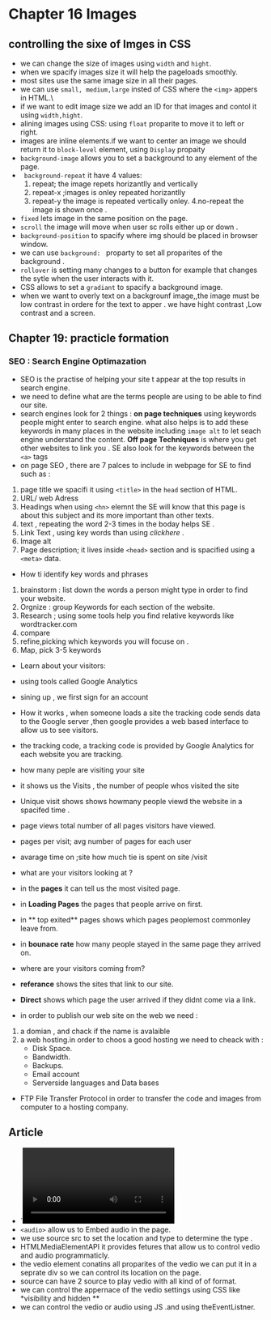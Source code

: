 # Chapter 16 Images 
## controlling the sixe of Imges in CSS
- we can change the size of images using `width` and `hight`.
- when we spacify images size it will help the pageloads smoothly.
- most sites use the same image size in all their pages.
- we can use `small, medium,large` insted of CSS where the `<img>` appers in HTML.\
- if we want to edit image size we add an ID for that images and contol it using `width,hight`.
- alining images using CSS: using `float` proparite to move it to left or right.
- images are inline elements.if we want to center an image we should return it to `block-level` element, using `Display` propaity
- `background-image` allows you to set a background to any element of the page.
- ` background-repeat` it have 4 values:
  1. repeat; the image repets horizantlly and vertically
  2. repeat-x ;images is onley repeated horizantlly
  3. repeat-y the image is repeated vertically onley.
  4.no-repeat the image is shown once .
- `fixed` lets image in the same position on the page.
- `scroll` the image will move when user sc rolls either up or down .
- `background-position` to spacify where img should be placed in browser window.
- we can use `background: ` proparty to set all proparites of the background .
- `rollover` is setting many changes to a button for example that changes the sytle when the user interacts with it.
- CSS allows to set a `gradiant` to spacify a background image.
- when we want to overly text on a backgrounf image,,the image must be low contrast in ordere for the text to apper .
  we have hight contrast ,Low contrast and a screen.
 
## Chapter 19: practicle formation
### SEO : Search Engine Optimazation
- SEO is  the practise of helping your site t appear at the top results in search engine.
- we need to define what are the terms people are using to be able to find our site.
- search engines look for 2 things : 
 **on page techniques**  using keywords people might enter to search engine.
   what also helps is to add these keywords in many places in the website including `image alt` to let seach engine understand the content.
 **Off page Techniques**  is where you get other websites to link you .
   SE also look for the keywords between the `<a>` tags 
- on page SEO , there are 7 palces to include in webpage for SE to find such as :
 1. page title we spacifi it using `<title>` in the `head` section of HTML.
 2. URL/ web Adress 
 3. Headings when using `<hn>` elemnt the SE will know that this page is about this subject and its more important than other texts.
 4. text , repeating the word 2-3 times in the boday helps SE .
 5. Link Text , using key words than using *clickhere* .
 6. Image alt
 7. Page description; it lives inside `<head>` section and is spacified using a `<meta>` data.
- How ti identify key words and phrases
1. brainstorm : list down the words a person might type in order to find your website.
2. Orgnize : group Keywords for each section of the website.
3. Research ; using some tools help you find relative keywords like wordtracker.com
4. compare
5. refine,picking which keywords you will focuse on .
6. Map, pick 3-5 keywords 

- Learn about your visitors:
- using tools called Google Analytics
 - sining up , we first sign for an account 
 - How it works , when someone loads a site the tracking code sends data to the Google server ,then google provides a web based interface to allow us to see visitors.
 - the tracking code, a tracking code is provided by Google Analytics for each website you are tracking.

- how many peple are visiting your site
- it shows us the Visits , the number of people whos visited the site
- Unique visit shows shows howmany people viewd the website in a spacifed time .
- page views total number of all pages visitors have viewed.
- pages per visit; avg number of pages for each user
- avarage time on ;site how much tie is spent on site /visit

- what are your visitors looking at ?
- in the **pages** it can tell us the most visited page.
- in **Loading Pages** the pages that people arrive on first.
- in **  top exited** pages shows which pages peoplemost commonley leave from.
- in **bounace rate** how many people stayed in the same page they arrived on.

- where are your visitors coming from?
- **referance** shows the sites that link to our site.
- **Direct**  shows which page the user arrived if they didnt come via a link.

- in order to publish our web site on the web we need :
1. a domian , and chack if the name is avalaible
2. a web hosting.in order to choos a good hosting we need to cheack with :
    * Disk Space.
    * Bandwidth.
    * Backups.
    * Email account
    * Serverside languages and Data bases
- FTP File Transfer Protocol
in order to transfer the code and images from computer to a hosting company.

 
## Article 
- `<video> allow us to add embeded vedio
- `<audio>` allow us to Embed audio in the page.
- we use source src to set the location and type to determine the type .
- HTMLMediaElementAPI it provides fetures that allow us to control vedio and audio programmaticly.
- the vedio element conatins all proparites of the vedio we can put it in a seprate div so we can control its location on the page.
- source can have 2 source to play vedio with all kind of of format.
- we can control the appernace of the vedio settings using CSS like
  *visibility and hidden **
- we can control the vedio or audio using JS .and using theEventListner.